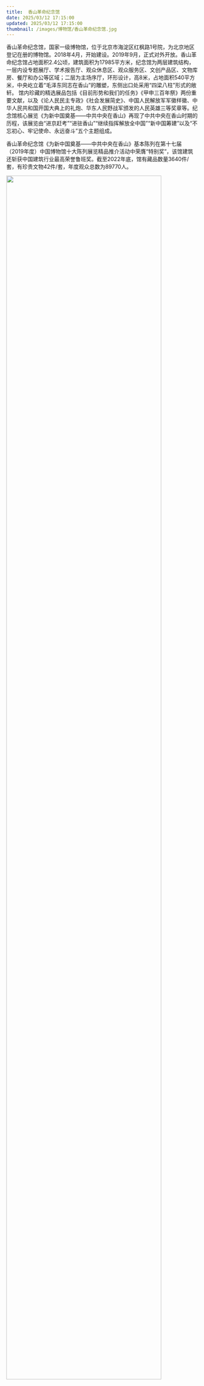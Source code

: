 ```yaml
---
title:  香山革命纪念馆
date: 2025/03/12 17:15:00
updated: 2025/03/12 17:15:00
thumbnail: /images/博物馆/香山革命纪念馆.jpg
---
```


香山革命纪念馆，国家一级博物馆，位于北京市海淀区红枫路1号院，为北京地区登记在册的博物馆。2018年4月，开始建设。2019年9月，正式对外开放。香山革命纪念馆占地面积2.4公顷，建筑面积为17985平方米，纪念馆为两层建筑结构，一层内设专题展厅、学术报告厅、观众休息区、观众服务区、文创产品区、文物库房、餐厅和办公等区域；二层为主场序厅，环形设计，高8米，占地面积540平方米，中央屹立着“毛泽东同志在香山”的雕塑，东侧出口处采用“四梁八柱”形式的敞轩。 馆内珍藏的精选展品包括《目前形势和我们的任务》《甲申三百年祭》两份重要文献，以及《论人民民主专政》《社会发展简史》、中国人民解放军军徽样徽、中华人民共和国开国大典上的礼炮、华东人民野战军颁发的人民英雄三等奖章等。纪念馆核心展览《为新中国奠基——中共中央在香山》再现了中共中央在香山时期的历程，该展览由“进京赶考”“进驻香山”“继续指挥解放全中国”“新中国筹建”以及“不忘初心、牢记使命、永远奋斗”五个主题组成。

香山革命纪念馆《为新中国奠基——中共中央在香山》基本陈列在第十七届（2019年度）中国博物馆十大陈列展览精品推介活动中荣膺“特别奖”，该馆建筑还斩获中国建筑行业最高荣誉鲁班奖。截至2022年底，馆有藏品数量3640件/套，有珍贵文物42件/套，年度观众总数为89770人。

<img src="/images/博物馆/香山革命纪念馆.jpg" height="90%" width="90%">
